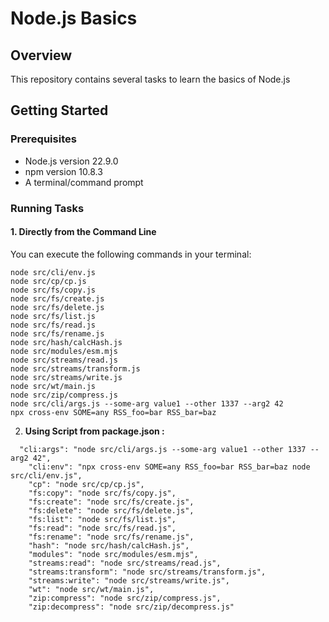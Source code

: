 # Node.js Basics

## Overview
This repository contains several tasks to learn the basics of Node.js

## Getting Started

### Prerequisites
- Node.js version 22.9.0
- npm version 10.8.3
- A terminal/command prompt

### Running  Tasks
#### 1. Directly from the Command Line
You can execute the following commands in your terminal:
```
node src/cli/env.js
node src/cp/cp.js
node src/fs/copy.js
node src/fs/create.js
node src/fs/delete.js
node src/fs/list.js
node src/fs/read.js
node src/fs/rename.js
node src/hash/calcHash.js
node src/modules/esm.mjs
node src/streams/read.js
node src/streams/transform.js
node src/streams/write.js
node src/wt/main.js
node src/zip/compress.js
node src/cli/args.js --some-arg value1 --other 1337 --arg2 42
npx cross-env SOME=any RSS_foo=bar RSS_bar=baz
```

2. **Using Script from package.json :**
```
  "cli:args": "node src/cli/args.js --some-arg value1 --other 1337 --arg2 42",
    "cli:env": "npx cross-env SOME=any RSS_foo=bar RSS_bar=baz node src/cli/env.js",
    "cp": "node src/cp/cp.js",
    "fs:copy": "node src/fs/copy.js",
    "fs:create": "node src/fs/create.js",
    "fs:delete": "node src/fs/delete.js",
    "fs:list": "node src/fs/list.js",
    "fs:read": "node src/fs/read.js",
    "fs:rename": "node src/fs/rename.js",
    "hash": "node src/hash/calcHash.js",
    "modules": "node src/modules/esm.mjs",
    "streams:read": "node src/streams/read.js",
    "streams:transform": "node src/streams/transform.js",
    "streams:write": "node src/streams/write.js",
    "wt": "node src/wt/main.js",
    "zip:compress": "node src/zip/compress.js",
    "zip:decompress": "node src/zip/decompress.js"
```